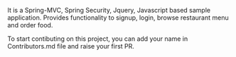 It is a Spring-MVC, Spring Security, Jquery, Javascript based sample application.
Provides functionality to signup, login, browse restaurant menu and order food.

To start contibuting on this project, you can add your name in Contributors.md file and raise your first PR.
